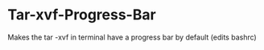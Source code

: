 # Tar-xvf-Progress-Bar
Makes the tar -xvf in terminal have a progress bar by default (edits bashrc)
